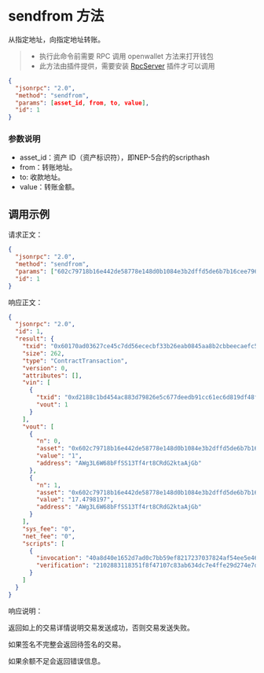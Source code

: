 ﻿# sendfrom 方法

从指定地址，向指定地址转账。

> - 执行此命令前需要 RPC 调用 openwallet 方法来打开钱包
> - 此方法由插件提供，需要安装 [RpcServer](https://github.com/neo-project/neo-modules/releases) 插件才可以调用



```json
{
  "jsonrpc": "2.0",
  "method": "sendfrom",
  "params": [asset_id, from, to, value],
  "id": 1
}
```



### 参数说明

* asset_id：资产 ID（资产标识符），即NEP-5合约的scripthash
* from：转账地址。
* to: 收款地址。
* value：转账金额。



## 调用示例

请求正文：

```json
{
  "jsonrpc": "2.0",
  "method": "sendfrom",
  "params": ["602c79718b16e442de58778e148d0b1084e3b2dffd5de6b7b16cee7969282de7","AWg3L6W68bFfSS13Tf4rt8CRdG2ktaAjGb","AWg3L6W68bFfSS13Tf4rt8CRdG2ktaAjGb",1],
  "id": 1
}
```

响应正文：

```json
{
  "jsonrpc": "2.0",
  "id": 1,
  "result": {
    "txid": "0x60170ad03627ce45c7dd56ececbf33b26eab0845aa8b2cbbeecaefc5771b9eb1",
    "size": 262,
    "type": "ContractTransaction",
    "version": 0,
    "attributes": [],
    "vin": [
      {
        "txid": "0xd2188c1bd454ac883d79826e5c677deedb91cc61ec6d819df48ff4a963873adb",
        "vout": 1
      }
    ],
    "vout": [
      {
        "n": 0,
        "asset": "0x602c79718b16e442de58778e148d0b1084e3b2dffd5de6b7b16cee7969282de7",
        "value": "1",
        "address": "AWg3L6W68bFfSS13Tf4rt8CRdG2ktaAjGb"
      },
      {
        "n": 1,
        "asset": "0x602c79718b16e442de58778e148d0b1084e3b2dffd5de6b7b16cee7969282de7",
        "value": "17.4798197",
        "address": "AWg3L6W68bFfSS13Tf4rt8CRdG2ktaAjGb"
      }
    ],
    "sys_fee": "0",
    "net_fee": "0",
    "scripts": [
      {
        "invocation": "40a8d40e1652d7ad0c7bb59ef8217237037824af54ee5e46f2fd096c44dd46ef27fa7255010e2a8a2166af8a904e13b96bd3ac82e791633685824c35e7f2731e79",
        "verification": "2102883118351f8f47107c83ab634dc7e4ffe29d274e7d3dcf70159c8935ff769bebac"
      }
    ]
  }
}
```

响应说明：

返回如上的交易详情说明交易发送成功，否则交易发送失败。

如果签名不完整会返回待签名的交易。

如果余额不足会返回错误信息。
